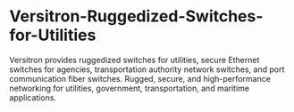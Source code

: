 # Versitron-Ruggedized-Switches-for-Utilities
Versitron provides ruggedized switches for utilities, secure Ethernet switches for agencies, transportation authority network switches, and port communication fiber switches. Rugged, secure, and high-performance networking for utilities, government, transportation, and maritime applications.
